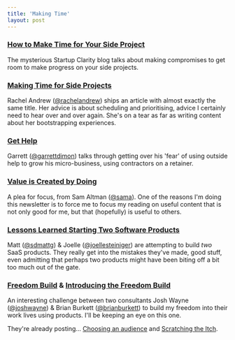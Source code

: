 ```yaml
---
title: 'Making Time'
layout: post
---
```


### [How to Make Time for Your Side Project](http://www.startupclarity.com/blog/make-time-side-project/)

The mysterious Startup Clarity blog talks about making compromises to get room to make progress on your side projects.

### [Making Time for Side Projects](http://alistapart.com/column/making-time-for-side-projects)

Rachel Andrew ([@rachelandrew](http://twitter.com/rachelandrew)) ships an article with almost exactly the same title. Her advice is about scheduling and prioritising, advice I certainly need to hear over and over again. She's on a tear as far as writing content about her bootstrapping experiences.

### [Get Help](http://garrettdimon.com/post/47110674517/get-help)

Garrett ([@garrettdimon](http://twitter.com/garrettdimon)) talks through getting over his 'fear' of using outside help to grow his micro-business, using contractors on a retainer.

### [Value is Created by Doing](http://blog.samaltman.com/value-is-created-by-doing)

A plea for focus, from Sam Altman ([@sama](http://twitter.com/sama)). One of the reasons I'm doing this newsletter is to force me to focus my reading on useful content that is not only good for me, but that (hopefully) is useful to others.

### [Lessons Learned Starting Two Software Products](https://medium.com/on-startups/2bbb9b7379b9)

Matt ([@sdmattg](https://twitter.com/sdmattg)) & Joelle ([@joellesteiniger](https://twitter.com/joellesteiniger)) are attempting to build *two* SaaS products. They really get into the mistakes they've made, good stuff, even admitting that perhaps two products might have been biting off a bit too much out of the gate.

### [Freedom Build](http://joshwayne.com/freedom-build/) & [Introducing the Freedom Build](http://brianburkett.net/introducing-the-freedom-build/)

An interesting challenge between two consultants Josh Wayne ([@joshwayne](http://twitter.com/joshwayne)) & Brian Burkett ([@brianburkett](http://twitter.com/brianburkett)) to build my freedom into their work lives using products. I'll be keeping an eye on this one.

They're already posting... [Choosing an audience](http://joshwayne.com/choosing-an-audience/) and [Scratching the Itch](http://brianburkett.net/tfb-update-scratching-the-itch/).
